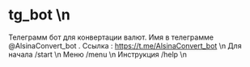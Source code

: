 # tg_bot \n
Телеграмм бот для конвертации валют. Имя в телеграмме @AlsinaConvert_bot . Ссылка : https://t.me/AlsinaConvert_bot \n
Для начала /start \n
Меню /menu \n
Инструкция /help \n
